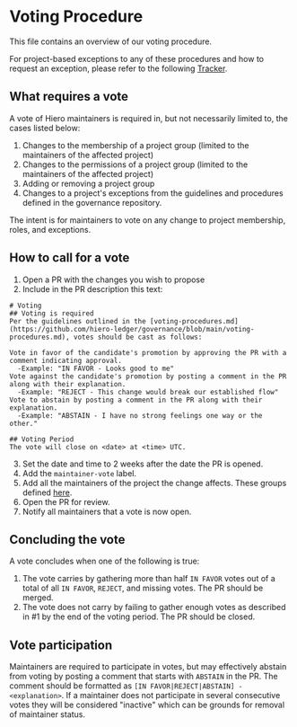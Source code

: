 # Voting Procedure

This file contains an overview of our voting procedure.

For project-based exceptions to any of these procedures and how to request an exception, please refer to the following [Tracker](https://github.com/hiero-ledger/governance/blob/main/project-rules-exceptions.md).
                                                                                                                                 
## What requires a vote
                                                                                                                                 
A vote of Hiero maintainers is required in, but not necessarily limited to, the cases listed below:

1. Changes to the membership of a project group (limited to the maintainers of the affected project)
2. Changes to the permissions of a project group (limited to the maintainers of the affected project)
3. Adding or removing a project group
4. Changes to a project's exceptions from the guidelines and procedures defined in the governance repository.

The intent is for maintainers to vote on any change to project membership, roles, and exceptions.

## How to call for a vote

1. Open a PR with the changes you wish to propose
2. Include in the PR description this text:

```
# Voting
## Voting is required
Per the guidelines outlined in the [voting-procedures.md](https://github.com/hiero-ledger/governance/blob/main/voting-procedures.md), votes should be cast as follows:

Vote in favor of the candidate's promotion by approving the PR with a comment indicating approval.
  -Example: "IN FAVOR - Looks good to me"
Vote against the candidate's promotion by posting a comment in the PR along with their explanation.
  -Example: "REJECT - This change would break our established flow"
Vote to abstain by posting a comment in the PR along with their explanation.
  -Example: "ABSTAIN - I have no strong feelings one way or the other."

## Voting Period
The vote will close on <date> at <time> UTC.
```

3. Set the date and time to 2 weeks after the date the PR is opened.
4. Add the `maintainer-vote` label.
5. Add all the maintainers of the project the change affects. These groups defined [here](https://github.com/hiero-ledger/governance/blob/main/config.yaml).
6. Open the PR for review.
7. Notify all maintainers that a vote is now open.

## Concluding the vote

A vote concludes when one of the following is true:

1. The vote carries by gathering more than half `IN FAVOR` votes out of a total of all `IN FAVOR`, `REJECT`, and missing votes. The PR should be merged.
2. The vote does not carry by failing to gather enough votes as described in #1 by the end of the voting period. The PR should be closed.

## Vote participation

Maintainers are required to participate in votes, but may effectively abstain from voting by posting a comment that starts with `ABSTAIN` in the PR. The comment should be formatted as `[IN FAVOR|REJECT|ABSTAIN] - <explanation>`.  If a maintainer does not participate in several consecutive votes they will be considered "inactive" which can be grounds for removal of maintainer status.
